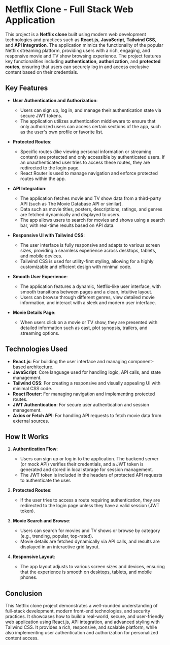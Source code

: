 # Netflix Clone - Full Stack Web Application

This project is a **Netflix clone** built using modern web development technologies and practices such as **React.js**, **JavaScript**, **Tailwind CSS**, and **API Integration**. The application mimics the functionality of the popular Netflix streaming platform, providing users with a rich, engaging, and responsive movie and TV show browsing experience. The project features key functionalities including **authentication**, **authorization**, and **protected routes**, ensuring that users can securely log in and access exclusive content based on their credentials.

## Key Features

- **User Authentication and Authorization**: 
   - Users can sign up, log in, and manage their authentication state via secure JWT tokens.
   - The application utilizes authentication middleware to ensure that only authorized users can access certain sections of the app, such as the user's own profile or favorite list.
  
- **Protected Routes**:
   - Specific routes (like viewing personal information or streaming content) are protected and only accessible by authenticated users. If an unauthenticated user tries to access these routes, they are redirected to the login page.
   - React Router is used to manage navigation and enforce protected routes within the app.

- **API Integration**:
   - The application fetches movie and TV show data from a third-party API (such as The Movie Database API or similar).
   - Data such as movie titles, posters, descriptions, ratings, and genres are fetched dynamically and displayed to users.
   - The app allows users to search for movies and shows using a search bar, with real-time results based on API data.

- **Responsive UI with Tailwind CSS**:
   - The user interface is fully responsive and adapts to various screen sizes, providing a seamless experience across desktops, tablets, and mobile devices.
   - Tailwind CSS is used for utility-first styling, allowing for a highly customizable and efficient design with minimal code.

- **Smooth User Experience**:
   - The application features a dynamic, Netflix-like user interface, with smooth transitions between pages and a clean, intuitive layout.
   - Users can browse through different genres, view detailed movie information, and interact with a sleek and modern user interface.

- **Movie Details Page**:
   - When users click on a movie or TV show, they are presented with detailed information such as cast, plot synopsis, trailers, and streaming options.
  
## Technologies Used

- **React.js**: For building the user interface and managing component-based architecture.
- **JavaScript**: Core language used for handling logic, API calls, and state management.
- **Tailwind CSS**: For creating a responsive and visually appealing UI with minimal CSS code.
- **React Router**: For managing navigation and implementing protected routes.
- **JWT Authentication**: For secure user authentication and session management.
- **Axios or Fetch API**: For handling API requests to fetch movie data from external sources.

## How It Works

1. **Authentication Flow**: 
   - Users can sign up or log in to the application. The backend server (or mock API) verifies their credentials, and a JWT token is generated and stored in local storage for session management.
   - The JWT token is included in the headers of protected API requests to authenticate the user.
   
2. **Protected Routes**: 
   - If the user tries to access a route requiring authentication, they are redirected to the login page unless they have a valid session (JWT token).

3. **Movie Search and Browse**: 
   - Users can search for movies and TV shows or browse by category (e.g., trending, popular, top-rated).
   - Movie details are fetched dynamically via API calls, and results are displayed in an interactive grid layout.

4. **Responsive Layout**: 
   - The app layout adjusts to various screen sizes and devices, ensuring that the experience is smooth on desktops, tablets, and mobile phones.

## Conclusion

This Netflix clone project demonstrates a well-rounded understanding of full-stack development, modern front-end technologies, and security practices. It showcases how to build a real-world, secure, and user-friendly web application using React.js, API integration, and advanced styling with Tailwind CSS. It provides a rich, responsive, and scalable platform, while also implementing user authentication and authorization for personalized content access.

